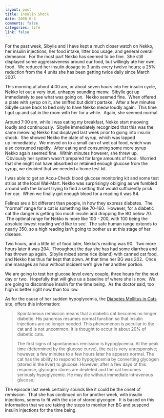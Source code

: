 ```yaml
--- 
layout: post
title: Insulin Shock
date: 2008-6-3
comments: false
categories: life
link: false
---
```

For the past week, Sibylle and I have kept a much closer watch on Nekko, her insulin injections, her food intake, litter box usage, and general overall demeanor.  For the most part Nekko has seemed to be fine.  She still displayed some aggressiveness around our food, but willingly ate her own food.  We reduced her insulin dosage to 3 units every twelve hours; a 25% reduction from the 4 units she has been getting twice daily since March 2007.

This morning at about 4:00 am, or about seven hours into her insulin cycle, Nekko let out a very loud, unhappy sounding meow.  Sibylle got up immediately to see what was going on.  Nekko seemed fine.  When offered a plate with syrup on it, she sniffed but didn't partake.  After a few minutes Sibylle came back to bed only to have Nekko meow loudly again.  This time I got up and sat in the room with her for a while.  Again, she seemed normal.

Around 7:00 am, while I was eating my breakfast, Nekko start meowing loudly and continuously.  Sibylle immediately recognized that this was the same meowing Nekko had displayed last week prior to going into insulin shock.  She showed Nekko the plate of syrup, which was lapped up immediately.  We moved on to a small can of wet cat food, which was also consumed rapidly.  After eating and consuming some more syrup Nekko again seemed fine.  Within minutes however, she threw up.  Obviously her system wasn't prepared for large amounts of food.  Worried that she might not have absorbed or retained enough glucose from the syrup, we decided that we needed a home test kit.

I was able to get an Accu-Check blood glucose monitoring kit and some test strips at the local Wal-Mart. Nekko was surprisingly obliging as we fumbled around with the lancet trying to find a setting that would sufficiently prick her ear.  When we finally got enough blood for a reading it was 84.

Felines are a bit different than people, in how they express diabetes.  The "normal" range for a cat is something like 70-160.  However, for a diabetic cat the danger is getting too much insulin and dropping the BG below 70.  The optimal range for Nekko is more like 100 - 200, with 100 being the absolute lowest reading we'd like to see.  The safe human range extends to nearly 350, so a high reading isn't going to bother us at this stage of her disease.

Two hours, and a little bit of food later, Nekko's reading was 90.  Two more hours later it was 204.  Throughout the day she has had some diarrhea and has thrown up again.  Sibylle mixed some rice (bland) with canned cat food, and Nekko has thus far kept that down. At that time her BG was 202.  Once she manages an hour without incident we'll give her another portion.

We are going to test her glucose level every couple, three hours for the next day or two.  Hopefully that will give us a baseline of where she is now.  We are going to discontinue insulin for the time being.  As the doctor said, too high is better right now than too low.

As for the cause of her sudden hypoglycemia, the <a title="Diabetes Mellitus in Cats" href="http://www.sniksnak.com/cathealth/diabetes2.html">Diabetes Mellitus in Cats</a> site, offers this information:
<blockquote>Spontaneous remission means that a diabetic cat becomes no longer diabetic. His pancreas resumes normal function so that insulin injections are no longer needed. This phenomenon is peculiar to the cat and is not uncommon. It is thought to occur in about 20% of diabetic cats.

The first signs of spontaneous remission is hypoglycemia. At the peak time (determined by the glucose curve), the cat is very unresponsive; however, a few minutes to a few hours later he appears normal. The cat has the ability to respond to hypoglycemia by converting glycogen (stored in the liver) to glucose. However, after a few days of this response, glycogen stores are depleted and the cat becomes seriously hypoglycemic. He may die without immediate intravenous glucose.</blockquote>
The episode last week certainly sounds like it could be the onset of remission.  That she has continued on for another week, with insulin injections, seems to fit with the use of stored glycogen.  It is based on this information that we are taking the steps to monitor her BG and suspend insulin injections for the time being.

 

